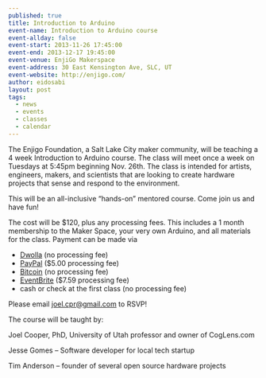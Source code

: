 ```yaml
---
published: true
title: Introduction to Arduino
event-name: Introduction to Arduino course
event-allday: false
event-start: 2013-11-26 17:45:00
event-end: 2013-12-17 19:45:00
event-venue: EnjiGo Makerspace
event-address: 30 East Kensington Ave, SLC, UT
event-website: http://enjigo.com/
author: eidosabi
layout: post
tags: 
  - news
  - events
  - classes
  - calendar
---
```


The Enjigo Foundation, a Salt Lake City maker community, will be teaching a 4 week Introduction to Arduino course. The class will meet once a week on Tuesdays at 5:45pm beginning Nov. 26th.  The class is intended for artists, engineers, makers, and scientists that are looking to create hardware projects that sense and respond to the environment. 

This will be an all-inclusive “hands-on” mentored course. Come join us and have fun! 

The cost will be $120, plus any processing fees. This includes a 1 month membership to the Maker Space, your very own Arduino, and all materials for the class. Payment can be made via 

  - <a href="http://enjigo.com/join.html#payment">Dwolla</a> (no processing fee)  
  - <a href="http://enjigo.com/join.html#payment">PayPal</a> ($5.00 processing fee)  
  - <a href="http://enjigo.com/join.html#payment">Bitcoin</a> (no processing fee)  
  - <a href="https://www.eventbrite.com/e/introduction-to-arduino-tickets-9353888733">EventBrite</a> ($7.59 processing fee)  
  - cash or check at the first class (no processing fee)

Please email joel.cpr@gmail.com to RSVP! 

The course will be taught by: 

Joel Cooper, PhD, University of Utah professor and owner of CogLens.com 

Jesse Gomes – Software developer for local tech startup 

Tim Anderson – founder of several open source hardware projects
